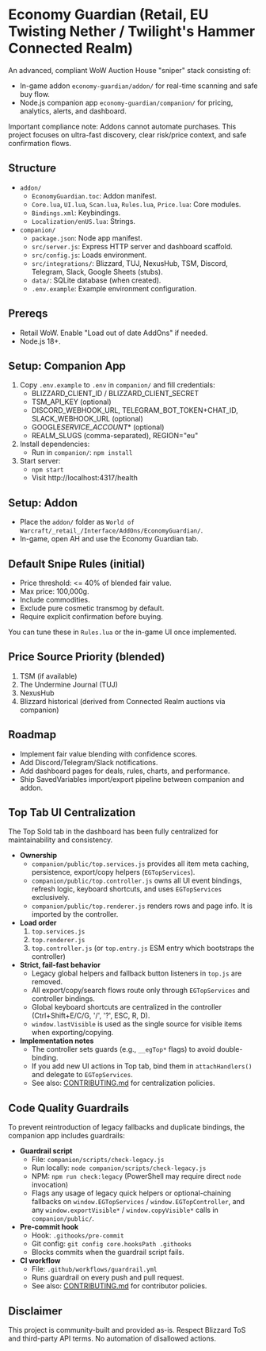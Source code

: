# Economy Guardian (Retail, EU Twisting Nether / Twilight's Hammer Connected Realm)

An advanced, compliant WoW Auction House "sniper" stack consisting of:

- In-game addon `economy-guardian/addon/` for real-time scanning and safe buy flow.
- Node.js companion app `economy-guardian/companion/` for pricing, analytics, alerts, and dashboard.

Important compliance note: Addons cannot automate purchases. This project focuses on ultra-fast discovery, clear risk/price context, and safe confirmation flows.

## Structure

- `addon/`
  - `EconomyGuardian.toc`: Addon manifest.
  - `Core.lua`, `UI.lua`, `Scan.lua`, `Rules.lua`, `Price.lua`: Core modules.
  - `Bindings.xml`: Keybindings.
  - `Localization/enUS.lua`: Strings.
- `companion/`
  - `package.json`: Node app manifest.
  - `src/server.js`: Express HTTP server and dashboard scaffold.
  - `src/config.js`: Loads environment.
  - `src/integrations/`: Blizzard, TUJ, NexusHub, TSM, Discord, Telegram, Slack, Google Sheets (stubs).
  - `data/`: SQLite database (when created).
  - `.env.example`: Example environment configuration.

## Prereqs

- Retail WoW. Enable "Load out of date AddOns" if needed.
- Node.js 18+.

## Setup: Companion App

1. Copy `.env.example` to `.env` in `companion/` and fill credentials:
   - BLIZZARD_CLIENT_ID / BLIZZARD_CLIENT_SECRET
   - TSM_API_KEY (optional)
   - DISCORD_WEBHOOK_URL, TELEGRAM_BOT_TOKEN+CHAT_ID, SLACK_WEBHOOK_URL (optional)
   - GOOGLE*SERVICE_ACCOUNT*\* (optional)
   - REALM_SLUGS (comma-separated), REGION="eu"
2. Install dependencies:
   - Run in `companion/`: `npm install`
3. Start server:
   - `npm start`
   - Visit http://localhost:4317/health

## Setup: Addon

- Place the `addon/` folder as `World of Warcraft/_retail_/Interface/AddOns/EconomyGuardian/`.
- In-game, open AH and use the Economy Guardian tab.

## Default Snipe Rules (initial)

- Price threshold: <= 40% of blended fair value.
- Max price: 100,000g.
- Include commodities.
- Exclude pure cosmetic transmog by default.
- Require explicit confirmation before buying.

You can tune these in `Rules.lua` or the in-game UI once implemented.

## Price Source Priority (blended)

1. TSM (if available)
2. The Undermine Journal (TUJ)
3. NexusHub
4. Blizzard historical (derived from Connected Realm auctions via companion)

## Roadmap

- Implement fair value blending with confidence scores.
- Add Discord/Telegram/Slack notifications.
- Add dashboard pages for deals, rules, charts, and performance.
- Ship SavedVariables import/export pipeline between companion and addon.

## Top Tab UI Centralization

The Top Sold tab in the dashboard has been fully centralized for maintainability and consistency.

- **Ownership**
  - `companion/public/top.services.js` provides all item meta caching, persistence, export/copy helpers (`EGTopServices`).
  - `companion/public/top.controller.js` owns all UI event bindings, refresh logic, keyboard shortcuts, and uses `EGTopServices` exclusively.
  - `companion/public/top.renderer.js` renders rows and page info. It is imported by the controller.
- **Load order**
  1. `top.services.js`
  2. `top.renderer.js`
  3. `top.controller.js` (or `top.entry.js` ESM entry which bootstraps the controller)
- **Strict, fail-fast behavior**
  - Legacy global helpers and fallback button listeners in `top.js` are removed.
  - All export/copy/search flows route only through `EGTopServices` and controller bindings.
  - Global keyboard shortcuts are centralized in the controller (Ctrl+Shift+E/C/G, '/', '?', ESC, R, D).
  - `window.lastVisible` is used as the single source for visible items when exporting/copying.
- **Implementation notes**
  - The controller sets guards (e.g., `__egTop*` flags) to avoid double-binding.
  - If you add new UI actions in Top tab, bind them in `attachHandlers()` and delegate to `EGTopServices`.
  - See also: [CONTRIBUTING.md](./CONTRIBUTING.md) for centralization policies.

## Code Quality Guardrails

To prevent reintroduction of legacy fallbacks and duplicate bindings, the companion app includes guardrails:

- **Guardrail script**
  - File: `companion/scripts/check-legacy.js`
  - Run locally: `node companion/scripts/check-legacy.js`
  - NPM: `npm run check:legacy` (PowerShell may require direct `node` invocation)
  - Flags any usage of legacy quick helpers or optional-chaining fallbacks on `window.EGTopServices` / `window.EGTopController`, and any `window.exportVisible*` / `window.copyVisible*` calls in `companion/public/`.
- **Pre-commit hook**
  - Hook: `.githooks/pre-commit`
  - Git config: `git config core.hooksPath .githooks`
  - Blocks commits when the guardrail script fails.
- **CI workflow**
  - File: `.github/workflows/guardrail.yml`
  - Runs guardrail on every push and pull request.
  - See also: [CONTRIBUTING.md](./CONTRIBUTING.md) for contributor policies.

## Disclaimer

This project is community-built and provided as-is. Respect Blizzard ToS and third-party API terms. No automation of disallowed actions.
